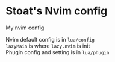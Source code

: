 # Stoat's Nvim config

My nvim config

Nvim default config is in `lua/config`<br>
`lazyMain` is where `lazy.nvim` is init<br>
Phugin config and setting is in `lua/phugin`

